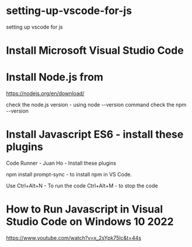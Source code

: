 # setting-up-vscode-for-js
setting up vscode for js

# Install Microsoft Visual Studio Code

# Install Node.js from 
https://nodejs.org/en/download/

check the node.js version -  using  node --version command
check the npm --version
 
# Install Javascript ES6 - install these plugins
Code Runner - Juan Ho - Install these plugins

npm install prompt-sync - to install npm in VS Code.

Use 
Ctrl+Alt+N - To run the code 
Ctrl+Alt+M - to stop the code 

# How to Run Javascript in Visual Studio Code on Windows 10 2022
https://www.youtube.com/watch?v=x_2sYpk75Ic&t=44s





